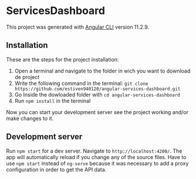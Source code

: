 # ServicesDashboard

This project was generated with [Angular CLI](https://github.com/angular/angular-cli) version 11.2.9.

## Installation 
These are the steps for the project installation: 

1. Open a terminal and navigate to the folder in wich you want to download de project
2. Write the following command in the terminal: `git clone https://github.com/estiven940120/angular-services-dashboard.git`
3. Go Inside the dowloaded folder with `cd angular-services-dashboard`
3. Run `npm install` in the terminal

Now you can start your development server see the project working and/or make changes to it. 

## Development server

Run `npm start` for a dev server. Navigate to `http://localhost:4200/`. The app will automatically reload if you change any of the source files.
Have to use `npm start` instead of `ng-serve` because it was necessary to add a proxy configuration in order to get the API data. 

